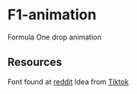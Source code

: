 # F1-animation
 Formula One drop animation
## Resources
Font found at [reddit](https://www.reddit.com/r/formula1/comments/8rpzq3/f1_font/)
Idea from [Tiktok](https://www.tiktok.com/@checkeredflagcraftco)